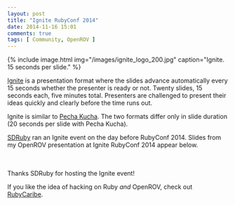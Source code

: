 ```yaml
---
layout: post
title: "Ignite RubyConf 2014"
date: 2014-11-16 15:01
comments: true
tags: [ Community, OpenROV ]
---
```


{% include image.html img="/images/ignite_logo_200.jpg" caption="Ignite. 15 seconds per slide." %}

[Ignite](http://igniteshow.com/) is a presentation format where the slides advance automatically every 15 seconds whether the presenter is ready or not. Twenty slides, 15 seconds each, five minutes total. Presenters are challenged to present their ideas quickly and clearly before the time runs out.

Ignite is similar to [Pecha Kucha](http://www.pechakucha.org). The two formats differ only in slide duration (20 seconds per slide with Pecha Kucha).

<!--more-->

[SDRuby](http://www.sdruby.org/) ran an Ignite event on the day before RubyConf 2014. Slides from my OpenROV presentation at Ignite RubyConf 2014 appear below.

<script async class="speakerdeck-embed" data-id="573c89704e88013264a612c8f4a94aec" data-ratio="1.77777777777778" src="//speakerdeck.com/assets/embed.js"></script>

&nbsp;<br/>
&nbsp;<br/>
Thanks SDRuby for hosting the Ignite event!

If you like the idea of hacking on Ruby _and_ OpenROV, check out [RubyCaribe](http://rubycaribe.com).

